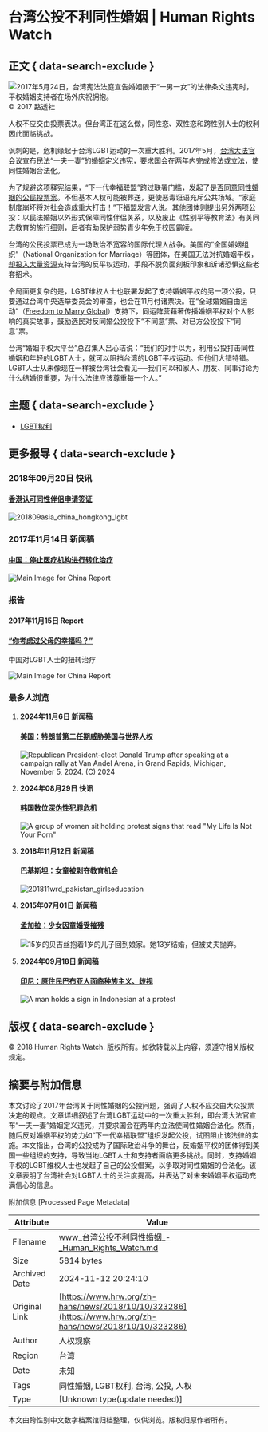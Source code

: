 # 台湾公投不利同性婚姻 | Human Rights Watch

## 正文 { data-search-exclude }


![2017年5月24日，台湾宪法法庭宣告婚姻限于“一男一女”的法律条文违宪时，平权婚姻支持者在场外庆祝拥抱。](https://www.hrw.org/sites/default/files/styles/embed_xxl/public/multimedia_images_2017/2017-05-taiwan-asia-china-lgbt.jpg?itok=KdKbZ8PE)  
© 2017 路透社

人权不应交由投票表决。但台湾正在这么做，同性恋、双性恋和跨性别人士的权利因此面临挑战。

讽刺的是，危机缘起于台湾LGBT运动的一次重大胜利。2017年5月，[台湾大法官会议](https://www.hrw.org/news/2017/05/24/first-asia-taiwan-legalize-same-sex-marriage)宣布民法“一夫一妻”的婚姻定义违宪，要求国会在两年内完成修法或立法，使同性婚姻合法化。

为了规避这项释宪结果，“下一代幸福联盟”跨过联署门槛，发起了[是否同意同性婚姻的公民投票案](https://www.straitstimes.com/asia/east-asia/taiwan-gay-marriage-faces-new-hurdle-with-referendum-proposal)。不但基本人权可能被葬送，更使恶毒诳语充斥公共场域。“家庭制度崩坏将对社会造成重大打击！”下福盟发言人说。其他团体则提出另外两项公投：以民法婚姻以外形式保障同性伴侣关系，以及废止《性别平等教育法》有关同志教育的施行细则，后者有助保护弱势青少年免于校园霸凌。

台湾的公民投票已成为一场政治不宽容的国际代理人战争。美国的“全国婚姻组织”（National Organization for Marriage）等团体，在美国无法对抗婚姻平权，[却投入大量资源](https://www.advocate.com/commentary/2018/9/18/antigay-assault-threatens-marriage-equality-taiwan)支持台湾的反平权运动，手段不脱负面刻板印象和诉诸恐惧这些老套招术。

令局面更复杂的是，LGBT维权人士也联署发起了支持婚姻平权的另一项公投，只要通过台湾中央选举委员会的审查，也会在11月付诸票决。在“全球婚姻自由运动”（[Freedom to Marry Global](https://secure.actblue.com/donate/twmarriage)）支持下，同运阵营藉著传播婚姻平权对个人影响的真实故事，鼓励选民对反同婚公投投下“不同意”票、对已方公投投下“同意”票。

台湾“婚姻平权大平台”总召集人吕心洁说：“我们的对手以为，利用公投打击同性婚姻和年轻的LGBT人士，就可以阻挡台湾的LGBT平权运动。但他们大错特错。LGBT人士从未像现在一样被台湾社会看见──我们可以和家人、朋友、同事讨论为什么结婚很重要，为什么法律应该尊重每一个人。”

## 主题 { data-search-exclude }
- [LGBT权利](https://www.hrw.org/zh-hans/topic/lgbtquanli)

## 更多报导 { data-search-exclude }

### 2018年09月20日 快讯
#### [香港认可同性伴侣申请签证](https://www.hrw.org/news/2018/09/20/322715)

![201809asia_china_hongkong_lgbt](https://www.hrw.org/sites/default/files/styles/square/public/multimedia_images_2018/201809asia_china_hongkong_lgbt.jpg?itok=iglJMSoK)

### 2017年11月14日 新闻稿
#### [中国：停止医疗机构进行转化治疗](https://www.hrw.org/news/2017/11/15/311397)

![Main Image for China Report](https://www.hrw.org/sites/default/files/styles/square/public/multimedia_images_2017/201711asia_china_main.jpeg?itok=scLCe6Z2)

### 报告
#### 2017年11月15日 Report
#### [“你考虑过父母的幸福吗？”](https://www.hrw.org/report/2017/11/15/311127)  
中国对LGBT人士的扭转治疗

![Main Image for China Report](https://www.hrw.org/sites/default/files/styles/square/public/multimedia_images_2017/201711asia_china_main.jpeg?itok=scLCe6Z2)

### 最多人浏览

1.  **2024年11月6日 新闻稿**
    #### [美国：特朗普第二任期威胁美国与世界人权](https://www.hrw.org/news/2024/11/06/us-second-trump-term-threat-rights-us-world)
    
    ![Republican President-elect Donald Trump after speaking at a campaign rally at Van Andel Arena, in Grand Rapids, Michigan, November 5, 2024. (C) 2024 ](https://www.hrw.org/sites/default/files/styles/square/public/media_2024/202411usp_usa_donald_trump.jpg?h=790be497&itok=fiUf25KK)

2.  **2024年08月29日 快讯**
    #### [韩国数位深伪性犯罪危机](https://www.hrw.org/news/2024/08/29/south-koreas-digital-sex-crime-deepfake-crisis)
    
    ![A group of women sit holding protest signs that read "My Life Is Not Your Porn"](https://www.hrw.org/sites/default/files/styles/square/public/media_2021/06/202106wrd_southkorea_protest.jpg?h=ac778ff2&itok=OsgAxyS0)

3.  **2018年11月12日 新闻稿**
    #### [巴基斯坦：女童被剥夺教育机会](https://www.hrw.org/news/2018/11/12/323980)
    
    ![201811wrd_pakistan_girlseducation](https://www.hrw.org/sites/default/files/styles/square/public/multimedia_images_2018/201811wrd_pakistan_girlseducation.jpg?itok=5GF0mQuc)

4.  **2015年07月01日 新闻稿**
    #### [孟加拉：少女因童婚受摧残](https://www.hrw.org/news/2015/07/01/278765)
    
    ![15岁的贝吉丝抱着1岁的儿子回到娘家。她13岁结婚，但被丈夫抛弃。](https://www.hrw.org/sites/default/files/styles/square/public/multimedia_images_2015/201504wrd_bangladesh_childmarriage_presser_updated.jpg?itok=vFG2VR6R)

5.  **2024年09月18日 新闻稿**
    #### [印尼：原住民巴布亚人面临种族主义、歧视](https://www.hrw.org/news/2024/09/18/indonesia-racism-discrimination-against-indigenous-papuans)
    
    ![A man holds a sign in Indonesian at a protest](https://www.hrw.org/sites/default/files/styles/square/public/media_2024/09/202409asia_indonesia_westpapua_protest.jpg?h=2d495be6&itok=eKcmezeE)

## 版权 { data-search-exclude }
© 2018 Human Rights Watch. 版权所有。如欲转载以上内容，须遵守相关版权规定。

## 摘要与附加信息

<!-- tcd_abstract -->
本文讨论了2017年台湾关于同性婚姻的公投问题，强调了人权不应交由大众投票决定的观点。文章详细叙述了台湾LGBT运动中的一次重大胜利，即台湾大法官宣布“一夫一妻”婚姻定义违宪，并要求国会在两年内立法使同性婚姻合法化。然而，随后反对婚姻平权的势力如“下一代幸福联盟”组织发起公投，试图阻止该法律的实施。本文指出，台湾的公投成为了国际政治斗争的舞台，反婚姻平权的团体得到美国一些组织的支持，导致当地LGBT人士和支持者面临更多挑战。同时，支持婚姻平权的LGBT维权人士也发起了自己的公投倡案，以争取对同性婚姻的合法化。该文章表明了台湾社会对LGBT人士的关注度提高，并表达了对未来婚姻平权运动充满信心的信息。
<!-- tcd_abstract_end -->

附加信息 [Processed Page Metadata]

| Attribute       | Value                                  |
|-----------------|----------------------------------------|
| Filename        | www_台湾公投不利同性婚姻_-_Human_Rights_Watch.md                             |
| Size            | 5814 bytes                           |
| Archived Date   | 2024-11-12 20:24:10                             |
| Original Link   | [https://www.hrw.org/zh-hans/news/2018/10/10/323286](https://www.hrw.org/zh-hans/news/2018/10/10/323286)                       |
| Author          | 人权观察                               |
| Region          | 台湾                               |
| Date            | 未知                                 |
| Tags            | 同性婚姻, LGBT权利, 台湾, 公投, 人权                                 |
| Type            | [Unknown type(update needed)]                                 |
<!-- tcd_table_end -->

本文由跨性别中文数字档案馆归档整理，仅供浏览。版权归原作者所有。

